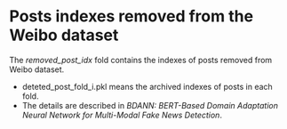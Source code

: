 # Posts indexes removed from the Weibo dataset
The *removed_post_idx* fold contains the indexes of posts removed from Weibo dataset.
- deteted_post_fold_i.pkl means the archived indexes of posts in each fold.
- The details are described in *BDANN: BERT-Based Domain Adaptation Neural Network for Multi-Modal Fake News Detection*.
